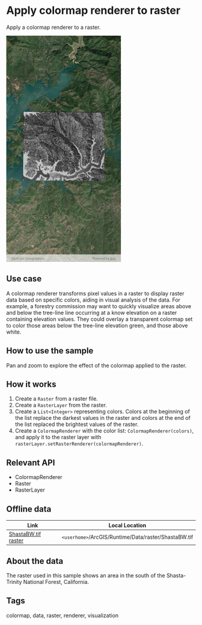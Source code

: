 # Apply colormap renderer to raster

Apply a colormap renderer to a raster.

![Image of apply colormap renderer to raster](apply_color_map_renderer_to_raster.png)

## Use case

A colormap renderer transforms pixel values in a raster to display raster data based on specific colors, aiding in visual analysis of the data. For example, a forestry commission may want to quickly visualize areas above and below the tree-line line occurring at a know elevation on a raster containing elevation values. They could overlay a transparent colormap set to color those areas below the tree-line elevation green, and those above white.

## How to use the sample

Pan and zoom to explore the effect of the colormap applied to the raster.

## How it works

1. Create a `Raster` from a raster file.
2. Create a `RasterLayer` from the raster.
3. Create a `List<Integer>` representing colors. Colors at the beginning of the list replace the darkest values in the raster and colors at the end of the list replaced the brightest values of the raster.
4. Create a `ColormapRenderer` with the color list: `ColormapRenderer(colors)`, and apply it to the raster layer with `rasterLayer.setRasterRenderer(colormapRenderer)`.

## Relevant API

* ColormapRenderer
* Raster
* RasterLayer

## Offline data

Link | Local Location
---------|-------|
|[ShastaBW.tif raster](https://www.arcgis.com/home/item.html?id=cc68728b5904403ba637e1f1cd2995ae)| `<userhome>`/ArcGIS/Runtime/Data/raster/ShastaBW.tif |

## About the data

The raster used in this sample shows an area in the south of the Shasta-Trinity National Forest, California.

## Tags

colormap, data, raster, renderer, visualization